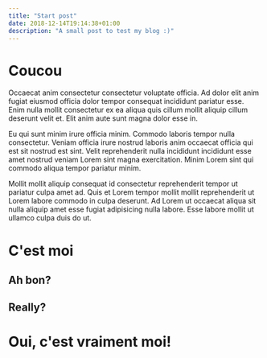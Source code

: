```yaml
---
title: "Start post"
date: 2018-12-14T19:14:38+01:00
description: "A small post to test my blog :)"
---
```


# Coucou

Occaecat anim consectetur consectetur voluptate officia. Ad dolor elit anim fugiat eiusmod officia dolor tempor consequat incididunt pariatur esse. Enim nulla mollit consectetur ex ea aliqua quis cillum mollit aliquip cillum deserunt velit et. Elit anim aute sunt magna dolor esse in.

Eu qui sunt minim irure officia minim. Commodo laboris tempor nulla consectetur. Veniam officia irure nostrud laboris anim occaecat officia qui est sit nostrud est sint. Velit reprehenderit nulla incididunt incididunt esse amet nostrud veniam Lorem sint magna exercitation. Minim Lorem sint qui commodo aliqua tempor pariatur minim.

Mollit mollit aliquip consequat id consectetur reprehenderit tempor ut pariatur culpa amet ad. Quis et Lorem tempor mollit mollit reprehenderit ut Lorem labore commodo in culpa deserunt. Ad Lorem ut occaecat aliqua sit nulla aliquip amet esse fugiat adipisicing nulla labore. Esse labore mollit ut ullamco culpa duis do ut.

# C'est moi

## Ah bon?

## Really?

# Oui, c'est vraiment moi!